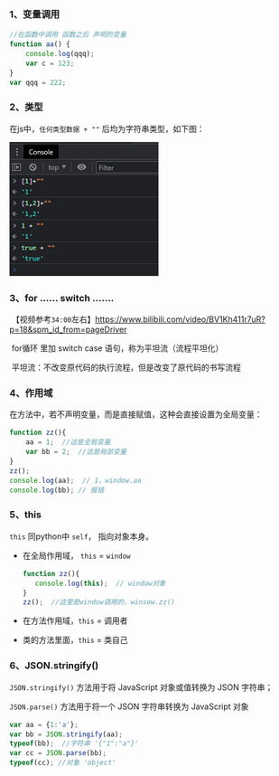 ### 1、变量调用

```js
//在函数中调用 函数之后 声明的变量
function aa() {
	console.log(qqq);
	var c = 123;
}
var qqq = 222;
```

### 2、类型

在js中，`任何类型数据 + ""` 后均为字符串类型，如下图：

![image-20220329132253611](./md_picture/js基础1.png)

### 3、for ...... switch .......

​	【视频参考`34:00`左右】https://www.bilibili.com/video/BV1Kh411r7uR?p=18&spm_id_from=pageDriver

​	for循环 里加 switch  case 语句，称为平坦流（流程平坦化）

​	平坦流：不改变原代码的执行流程，但是改变了原代码的书写流程

### 4、作用域

在方法中，若不声明变量，而是直接赋值，这种会直接设置为全局变量：

```js
function zz(){
    aa = 1;  //这是全局变量
    var bb = 2;  //这是局部变量
}
zz();
console.log(aa);  // 1，window.aa
console.log(bb); // 报错
```

### 5、this

`this` 同python中 `self`， 指向对象本身。

- 在全局作用域， `this` = `window`

  ```js
  function zz(){
     console.log(this);  // window对象
  }
  zz();  //这里是window调用的，winsow.zz()
  ```

  

- 在方法作用域，`this` = 调用者

- 类的方法里面，`this` = 类自己

### 6、JSON.stringify()

`JSON.stringify()` 方法用于将 JavaScript 对象或值转换为 JSON 字符串；

`JSON.parse()` 方法用于将一个 JSON 字符串转换为 JavaScript 对象

```js
var aa = {1:'a'};
var bb = JSON.stringify(aa);
typeof(bb);  //字符串 '{"1":"a"}'
var cc = JSON.parse(bb);
typeof(cc); //对象 'object'
```

